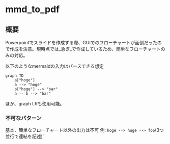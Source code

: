 # mmd_to_pdf

## 概要

Powerpointでスライドを作成する際、GUIでのフローチャートが面倒だったので作成を決意。現時点では_急ぎ_で作成しているため、簡単なフローチャートのみの対応。

以下のようなmermaidの入力はパースできる想定

```plaintext
graph TD
    a["hoge"]
    a --> "hoge"
    b["hoge"] --> "bar"
    a -- b --> "bar"
```

ほか、graph LRも使用可能。

### 不可なパターン

基本、簡単なフローチャート以外の出力は不可
例: `hoge --> huge --> foo`(3つ並行で連結を記述)`
